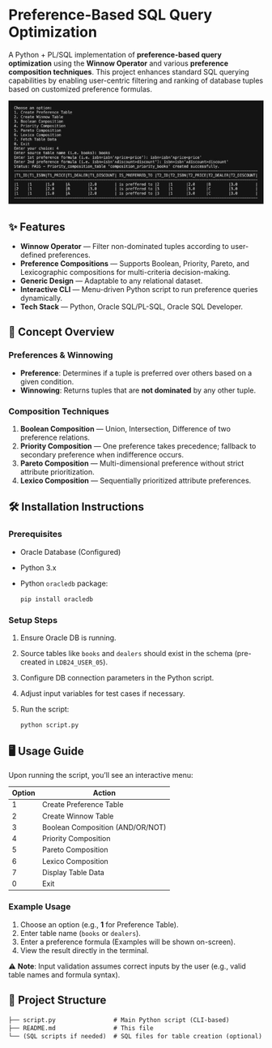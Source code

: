 # Preference-Based SQL Query Optimization

A Python + PL/SQL implementation of **preference-based query optimization** using the **Winnow Operator** and various **preference composition techniques**. This project enhances standard SQL querying capabilities by enabling user-centric filtering and ranking of database tuples based on customized preference formulas.


![Result](result.png)
## ✨ Features

* **Winnow Operator** — Filter non-dominated tuples according to user-defined preferences.
* **Preference Compositions** — Supports Boolean, Priority, Pareto, and Lexicographic compositions for multi-criteria decision-making.
* **Generic Design** — Adaptable to any relational dataset.
* **Interactive CLI** — Menu-driven Python script to run preference queries dynamically.
* **Tech Stack** — Python, Oracle SQL/PL-SQL, Oracle SQL Developer.

## 🧠 Concept Overview

### Preferences & Winnowing

* **Preference**: Determines if a tuple is preferred over others based on a given condition.
* **Winnowing**: Returns tuples that are **not dominated** by any other tuple.

### Composition Techniques

1. **Boolean Composition** — Union, Intersection, Difference of two preference relations.
2. **Priority Composition** — One preference takes precedence; fallback to secondary preference when indifference occurs.
3. **Pareto Composition** — Multi-dimensional preference without strict attribute prioritization.
4. **Lexico Composition** — Sequentially prioritized attribute preferences.

## 🛠️ Installation Instructions

### Prerequisites

* Oracle Database (Configured)
* Python 3.x
* Python `oracledb` package:

  ```bash
  pip install oracledb
  ```

### Setup Steps

1. Ensure Oracle DB is running.
2. Source tables like `books` and `dealers` should exist in the schema (pre-created in `LDB24_USER_05`).
3. Configure DB connection parameters in the Python script.
4. Adjust input variables for test cases if necessary.
5. Run the script:

   ```bash
   python script.py
   ```

## 🖥️ Usage Guide

Upon running the script, you’ll see an interactive menu:

| Option | Action                           |
| ------ | -------------------------------- |
| 1      | Create Preference Table          |
| 2      | Create Winnow Table              |
| 3      | Boolean Composition (AND/OR/NOT) |
| 4      | Priority Composition             |
| 5      | Pareto Composition               |
| 6      | Lexico Composition               |
| 7      | Display Table Data               |
| 0      | Exit                             |

### Example Usage

1. Choose an option (e.g., **1** for Preference Table).
2. Enter table name (`books` or `dealers`).
3. Enter a preference formula (Examples will be shown on-screen).
4. View the result directly in the terminal.

⚠️ **Note**: Input validation assumes correct inputs by the user (e.g., valid table names and formula syntax).

## 📂 Project Structure

```
├── script.py                # Main Python script (CLI-based)
├── README.md                # This file
└── (SQL scripts if needed)  # SQL files for table creation (optional)
```
